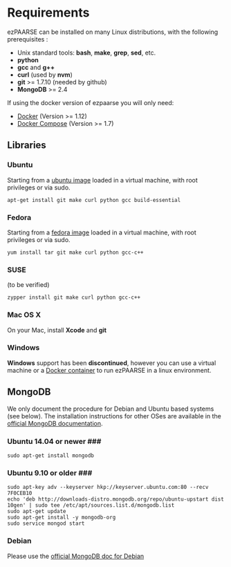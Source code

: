 # Requirements #

ezPAARSE can be installed on many Linux distributions, with the following prerequisites :

* Unix standard tools: **bash**, **make**, **grep**, **sed**, etc.
* **python**
* **gcc** and **g++**
* **curl** (used by **nvm**)
* **git** >= 1.7.10 (needed by github)
* **MongoDB** >= 2.4

If using the docker version of ezpaarse you will only need:
- [Docker](https://docs.docker.com/engine/installation/) (Version >= 1.12)
- [Docker Compose](https://docs.docker.com/compose/install/) (Version >= 1.7)


## Libraries ##

### Ubuntu ###

Starting from a [ubuntu image](http://www.ubuntu.com/download) loaded in a virtual machine, with root privileges or via sudo.

```
apt-get install git make curl python gcc build-essential
```

### Fedora ###

Starting from a [fedora image](http://fedoraproject.org/get-fedora) loaded in a virtual machine, with root privileges or via sudo.

```
yum install tar git make curl python gcc-c++
```

### SUSE ###

(to be verified)
```
zypper install git make curl python gcc-c++
```

### Mac OS X ###

On your Mac, install **Xcode** and **git**

### Windows ###

**Windows** support has been **discontinued**, however you can use a virtual machine or a [Docker container](install.html#docker-and-compose) to run ezPAARSE in a linux environment.

## MongoDB ##

We only document the procedure for Debian and Ubuntu based systems (see below).
The installation instructions for other OSes are available in the [official MongoDB documentation](http://docs.mongodb.org/manual/installation/#tutorial-installation).

### Ubuntu 14.04 or newer ###
```
sudo apt-get install mongodb
```

### Ubuntu 9.10 or older ###
```
sudo apt-key adv --keyserver hkp://keyserver.ubuntu.com:80 --recv 7F0CEB10
echo 'deb http://downloads-distro.mongodb.org/repo/ubuntu-upstart dist 10gen' | sudo tee /etc/apt/sources.list.d/mongodb.list
sudo apt-get update
sudo apt-get install -y mongodb-org
sudo service mongod start
```

### Debian ###

Please use the [official MongoDB doc for Debian](https://docs.mongodb.org/master/tutorial/install-mongodb-on-debian/)
